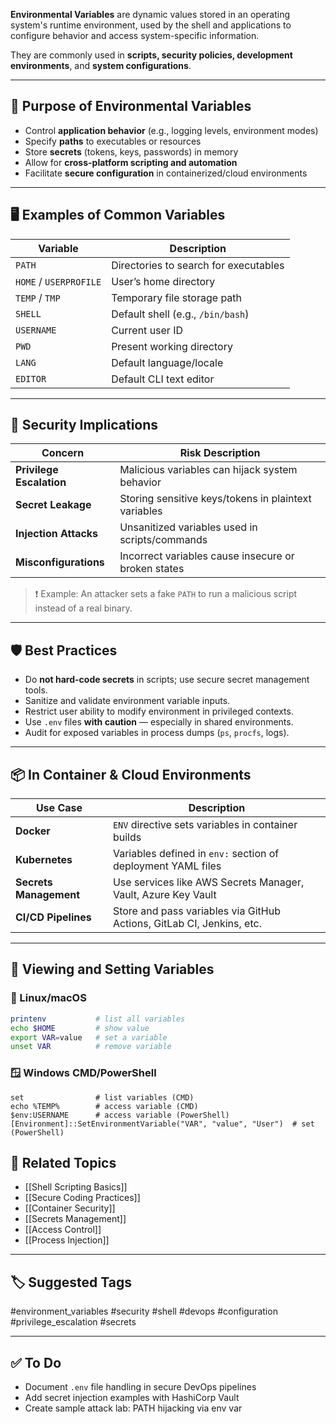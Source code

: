 **Environmental Variables** are dynamic values stored in an operating system's runtime environment, used by the shell and applications to configure behavior and access system-specific information.

They are commonly used in **scripts, security policies, development environments**, and **system configurations**.

---

## 🧭 Purpose of Environmental Variables

- Control **application behavior** (e.g., logging levels, environment modes)
- Specify **paths** to executables or resources
- Store **secrets** (tokens, keys, passwords) in memory
- Allow for **cross-platform scripting and automation**
- Facilitate **secure configuration** in containerized/cloud environments

---

## 🖥 Examples of Common Variables

| Variable         | Description                                     |
|------------------|-------------------------------------------------|
| `PATH`           | Directories to search for executables           |
| `HOME` / `USERPROFILE` | User’s home directory                    |
| `TEMP` / `TMP`   | Temporary file storage path                     |
| `SHELL`          | Default shell (e.g., `/bin/bash`)               |
| `USERNAME`       | Current user ID                                 |
| `PWD`            | Present working directory                       |
| `LANG`           | Default language/locale                         |
| `EDITOR`         | Default CLI text editor                         |

---

## 🔐 Security Implications

| Concern                    | Risk Description                                      |
|----------------------------|-------------------------------------------------------|
| **Privilege Escalation**   | Malicious variables can hijack system behavior        |
| **Secret Leakage**         | Storing sensitive keys/tokens in plaintext variables  |
| **Injection Attacks**      | Unsanitized variables used in scripts/commands        |
| **Misconfigurations**      | Incorrect variables cause insecure or broken states   |

> ❗ Example: An attacker sets a fake `PATH` to run a malicious script instead of a real binary.

---

## 🛡 Best Practices

- Do **not hard-code secrets** in scripts; use secure secret management tools.
- Sanitize and validate environment variable inputs.
- Restrict user ability to modify environment in privileged contexts.
- Use `.env` files **with caution** — especially in shared environments.
- Audit for exposed variables in process dumps (`ps`, `procfs`, logs).

---

## 📦 In Container & Cloud Environments

| Use Case               | Description                                                                 |
|------------------------|-----------------------------------------------------------------------------|
| **Docker**             | `ENV` directive sets variables in container builds                         |
| **Kubernetes**         | Variables defined in `env:` section of deployment YAML files               |
| **Secrets Management** | Use services like AWS Secrets Manager, Vault, Azure Key Vault              |
| **CI/CD Pipelines**    | Store and pass variables via GitHub Actions, GitLab CI, Jenkins, etc.      |

---

## 🔧 Viewing and Setting Variables

### 🐧 Linux/macOS

```bash
printenv           # list all variables
echo $HOME         # show value
export VAR=value   # set a variable
unset VAR          # remove variable
```

### 🪟 Windows CMD/PowerShell

```
set                # list variables (CMD)
echo %TEMP%        # access variable (CMD)
$env:USERNAME      # access variable (PowerShell)
[Environment]::SetEnvironmentVariable("VAR", "value", "User")  # set (PowerShell)
```

## 🧠 Related Topics

- [[Shell Scripting Basics]]
- [[Secure Coding Practices]]
- [[Container Security]]
- [[Secrets Management]]
- [[Access Control]]
- [[Process Injection]]

---

## 🏷 Suggested Tags

#environment_variables #security #shell #devops #configuration #privilege_escalation #secrets

---

## ✅ To Do

-  Document `.env` file handling in secure DevOps pipelines
-  Add secret injection examples with HashiCorp Vault
-  Create sample attack lab: PATH hijacking via env var